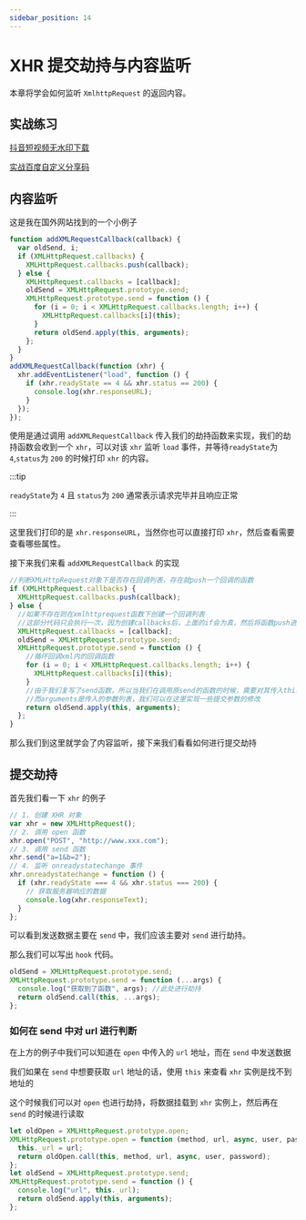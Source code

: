 ```yaml
---
sidebar_position: 14
---
```


# XHR 提交劫持与内容监听

本章将学会如何监听 `XmlhttpRequest` 的返回内容。

## 实战练习

[抖音短视频无水印下载](/油猴教程/实战篇/抖音短视频无水印下载/)

[实战百度自定义分享码](/油猴教程/实战篇/实战百度自定义分享码/)

## 内容监听

这是我在国外网站找到的一个小例子

```js
function addXMLRequestCallback(callback) {
  var oldSend, i;
  if (XMLHttpRequest.callbacks) {
    XMLHttpRequest.callbacks.push(callback);
  } else {
    XMLHttpRequest.callbacks = [callback];
    oldSend = XMLHttpRequest.prototype.send;
    XMLHttpRequest.prototype.send = function () {
      for (i = 0; i < XMLHttpRequest.callbacks.length; i++) {
        XMLHttpRequest.callbacks[i](this);
      }
      return oldSend.apply(this, arguments);
    };
  }
}
addXMLRequestCallback(function (xhr) {
  xhr.addEventListener("load", function () {
    if (xhr.readyState == 4 && xhr.status == 200) {
      console.log(xhr.responseURL);
    }
  });
});
```

使用是通过调用 `addXMLRequestCallback` 传入我们的劫持函数来实现，我们的劫持函数会收到一个 `xhr`，可以对该 `xhr` 监听 `load` 事件，并等待`readyState`为 `4`,`status`为 `200` 的时候打印 `xhr` 的内容。

:::tip

`readyState`为 `4` 且 `status`为 `200` 通常表示请求完毕并且响应正常

:::

这里我们打印的是 `xhr.responseURL`，当然你也可以直接打印 `xhr`，然后查看需要查看哪些属性。

接下来我们来看 `addXMLRequestCallback` 的实现

```js
//判断XMLHttpRequest对象下是否存在回调列表，存在就push一个回调的函数
if (XMLHttpRequest.callbacks) {
  XMLHttpRequest.callbacks.push(callback);
} else {
  //如果不存在则在xmlhttprequest函数下创建一个回调列表
  //这部分代码只会执行一次，因为创建callbacks后，上面的if会为真，然后将函数push进callbacks。
  XMLHttpRequest.callbacks = [callback];
  oldSend = XMLHttpRequest.prototype.send;
  XMLHttpRequest.prototype.send = function () {
    //循环回调xml内的回调函数
    for (i = 0; i < XMLHttpRequest.callbacks.length; i++) {
      XMLHttpRequest.callbacks[i](this);
    }
    //由于我们复写了send函数，所以当我们在调用原send的函数的时候，需要对其传入this引用
    //而arguments是传入的参数列表，我们可以在这里实现一些提交参数的修改
    return oldSend.apply(this, arguments);
  };
}
```

那么我们到这里就学会了内容监听，接下来我们看看如何进行提交劫持

## 提交劫持

首先我们看一下 `xhr` 的例子

```js
// 1. 创建 XHR 对象
var xhr = new XMLHttpRequest();
// 2. 调用 open 函数
xhr.open("POST", "http://www.xxx.com");
// 3. 调用 send 函数
xhr.send("a=1&b=2");
// 4. 监听 onreadystatechange 事件
xhr.onreadystatechange = function () {
  if (xhr.readyState === 4 && xhr.status === 200) {
    // 获取服务器响应的数据
    console.log(xhr.responseText);
  }
};
```

可以看到发送数据主要在 `send` 中，我们应该主要对 `send` 进行劫持。

那么我们可以写出 `hook` 代码。

```js
oldSend = XMLHttpRequest.prototype.send;
XMLHttpRequest.prototype.send = function (...args) {
  console.log("获取到了函数", args); //此处进行劫持
  return oldSend.call(this, ...args);
};
```

### 如何在 send 中对 url 进行判断

在上方的例子中我们可以知道在 `open` 中传入的 `url` 地址，而在 `send` 中发送数据

我们如果在 `send` 中想要获取 `url` 地址的话，使用 `this` 来查看 `xhr` 实例是找不到地址的

这个时候我们可以对 `open` 也进行劫持，将数据挂载到 `xhr` 实例上，然后再在 `send` 的时候进行读取

```js
let oldOpen = XMLHttpRequest.prototype.open;
XMLHttpRequest.prototype.open = function (method, url, async, user, password) {
  this._url = url;
  return oldOpen.call(this, method, url, async, user, password);
};
let oldSend = XMLHttpRequest.prototype.send;
XMLHttpRequest.prototype.send = function () {
  console.log("url", this._url);
  return oldSend.apply(this, arguments);
};
```
